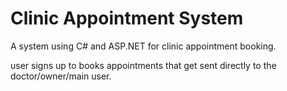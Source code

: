 # Clinic Appointment System

A system using C# and ASP.NET for clinic appointment booking.

user signs up to books appointments that get sent directly to the doctor/owner/main user. 
